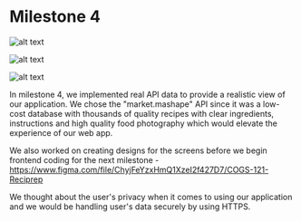# Milestone 4
![alt text](https://github.com/quiquemz/cogs121-project/blob/master/milestone3_screenshots/11.png "Recipe Info View")

![alt text](https://github.com/quiquemz/cogs121-project/blob/master/milestone3_screenshots/1 "Recipe Info View")

![alt text](https://github.com/quiquemz/cogs121-project/blob/master/milestone3_screenshots/Screen%20Shot%202018-05-02%20at%2011.16.28%20AM.png "Recipe Info View")

In milestone 4, we implemented real API data to provide a realistic view of our application. We chose the "market.mashape" API since it was a low-cost database with thousands of quality recipes with clear ingredients, instructions and high quality food photography which would elevate the experience of our web app. 

We also worked on creating designs for the screens before we begin frontend coding for the next milestone - https://www.figma.com/file/ChyjFeYzxHmQ1XzeI2f427D7/COGS-121-Reciprep 

We thought about the user's privacy when it comes to using our application and we would be handling user's data securely by using HTTPS.

